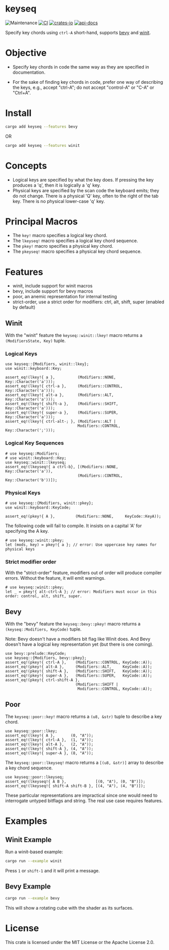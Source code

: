 # keyseq
![Maintenance](https://img.shields.io/badge/maintenance-actively--developed-brightgreen.svg)
[![CI](https://github.com/shanecelis/keyseq/actions/workflows/rust.yml/badge.svg)](https://github.com/shanecelis/keyseq/actions)
  [![crates-io](https://img.shields.io/crates/v/keyseq.svg)](https://crates.io/crates/keyseq)
  [![api-docs](https://docs.rs/keyseq/badge.svg)](https://docs.rs/keyseq)

Specify key chords using `ctrl-A` short-hand, supports [bevy](https://bevyengine.org) and
[winit](https://github.com/rust-windowing/winit).

# Objective

* Specify key chords in code the same way as they are specified in
  documentation.

* For the sake of finding key chords in code, prefer one way of
  describing the keys, e.g., accept "ctrl-A"; do not accept "control-A" or "C-A"
  or "Ctrl+A".

# Install

``` sh
cargo add keyseq --features bevy
```

OR 

``` sh
cargo add keyseq --features winit
```

# Concepts

* Logical keys are specified by what the key does. If pressing the key produces
  a 'q', then it is logically a 'q' key.
* Physical keys are specified by the scan code the keyboard emits; they do
  not change. There is a physical 'Q' key, often to the right of the tab key.
  There is no physical lower-case 'q' key.
  
# Principal Macros

* The `key!` macro specifies a logical key chord.
* The `lkeyseq!` macro specifies a logical key chord sequence.
* The `pkey!` macro specifies a physical key chord.
* The `pkeyseq!` macro specifies a physical key chord sequence.

# Features

* winit, include support for winit macros
* bevy, include support for bevy macros
* poor, an anemic representation for internal testing
* strict-order, use a strict order for modifiers: ctrl, alt, shift, super (enabled by default)

## Winit

With the "winit" feature the `keyseq::winit::lkey!` macro returns a
`(ModifiersState, Key)` tuple.

### Logical Keys

```
use keyseq::{Modifiers, winit::lkey};
use winit::keyboard::Key;

assert_eq!(lkey!{ a },          (Modifiers::NONE,    Key::Character('a')));
assert_eq!(lkey!{ ctrl-a },     (Modifiers::CONTROL, Key::Character('a')));
assert_eq!(lkey!{ alt-a },      (Modifiers::ALT,     Key::Character('a')));
assert_eq!(lkey!{ shift-a },    (Modifiers::SHIFT,   Key::Character('a')));
assert_eq!(lkey!{ super-a },    (Modifiers::SUPER,   Key::Character('a')));
assert_eq!(lkey!{ ctrl-alt-; }, (Modifiers::ALT |
                                Modifiers::CONTROL, Key::Character(';')));
```

### Logical Key Sequences
```
# use keyseq::Modifiers;
# use winit::keyboard::Key;
use keyseq::winit::lkeyseq;
assert_eq!(lkeyseq!{ a ctrl-b}, [(Modifiers::NONE,    Key::Character('a')),
                                (Modifiers::CONTROL, Key::Character('b'))]);
```

### Physical Keys

```
# use keyseq::{Modifiers, winit::pkey};
use winit::keyboard::KeyCode;

assert_eq!(pkey!{ A },         (Modifiers::NONE,     KeyCode::KeyA));
```

The following code will fail to compile. It insists on a capital 'A' for
specifying the A key.

```compile_fail
# use keyseq::winit::pkey;
let (mods, key) = pkey!{ a }; // error: Use uppercase key names for physical keys
```

### Strict modifier order

With the "strict-order" feature, modifiers out of order will produce compiler
errors. Without the feature, it will emit warnings.

```compile_fail
# use keyseq::winit::pkey;
let _ = pkey!{ alt-ctrl-A }; // error: Modifiers must occur in this order: control, alt, shift, super.
```

## Bevy

With the "bevy" feature the `keyseq::bevy::pkey!` macro returns a
`(keyseq::Modifiers, KeyCode)` tuple.

Note: Bevy doesn't have a modifiers bit flag like Winit does. And Bevy doesn't
have a logical key representation yet (but there is one coming).

```
use bevy::prelude::KeyCode;
use keyseq::{Modifiers, bevy::pkey};
assert_eq!(pkey!{ ctrl-A },    (Modifiers::CONTROL, KeyCode::A));
assert_eq!(pkey!{ alt-A },     (Modifiers::ALT,     KeyCode::A));
assert_eq!(pkey!{ shift-A },   (Modifiers::SHIFT,   KeyCode::A));
assert_eq!(pkey!{ super-A },   (Modifiers::SUPER,   KeyCode::A));
assert_eq!(pkey!{ ctrl-shift-A }, 
                               (Modifiers::SHIFT |
                                Modifiers::CONTROL, KeyCode::A));
```

## Poor

The `keyseq::poor::key!` macro returns a `(u8, &str)` tuple to describe a key chord.

```
use keyseq::poor::lkey;
assert_eq!(lkey!{ A },       (0, "A"));
assert_eq!(lkey!{ ctrl-A },  (1, "A"));
assert_eq!(lkey!{ alt-A },   (2, "A"));
assert_eq!(lkey!{ shift-A }, (4, "A"));
assert_eq!(lkey!{ super-A }, (8, "A"));
```

The `keyseq::poor::lkeyseq!` macro returns a `[(u8, &str)]` array to describe a key
chord sequence.

```
use keyseq::poor::lkeyseq;
assert_eq!(lkeyseq!{ A B },             [(0, "A"), (0, "B")]);
assert_eq!(lkeyseq!{ shift-A shift-B }, [(4, "A"), (4, "B")]);
```

These particular representations are impractical since one would need to
interrogate untyped bitflags and string. The real use case requires features.

# Examples

## Winit Example
Run a winit-based example:

``` sh
cargo run --example winit
```

Press `1` or `shift-1` and it will print a message.

## Bevy Example

``` sh
cargo run --example bevy
```

This will show a rotating cube with the shader as its surfaces.

# License

This crate is licensed under the MIT License or the Apache License 2.0.

